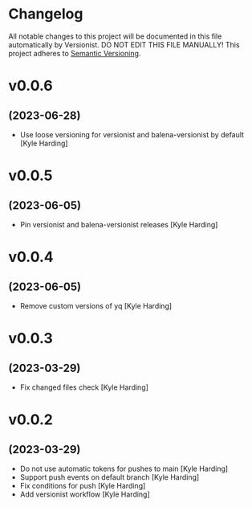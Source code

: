 # Changelog

All notable changes to this project will be documented in this file
automatically by Versionist. DO NOT EDIT THIS FILE MANUALLY!
This project adheres to [Semantic Versioning](http://semver.org/).

# v0.0.6
## (2023-06-28)

* Use loose versioning for versionist and balena-versionist by default [Kyle Harding]

# v0.0.5
## (2023-06-05)

* Pin versionist and balena-versionist releases [Kyle Harding]

# v0.0.4
## (2023-06-05)

* Remove custom versions of yq [Kyle Harding]

# v0.0.3
## (2023-03-29)

* Fix changed files check [Kyle Harding]

# v0.0.2
## (2023-03-29)

* Do not use automatic tokens for pushes to main [Kyle Harding]
* Support push events on default branch [Kyle Harding]
* Fix conditions for push [Kyle Harding]
* Add versionist workflow [Kyle Harding]
